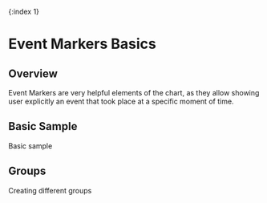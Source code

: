 {:index 1}

# Event Markers Basics

## Overview

Event Markers are very helpful elements of the chart, as they allow showing user explicitly an event that took place at a specific moment of time.

## Basic Sample

Basic sample

## Groups

Creating different groups